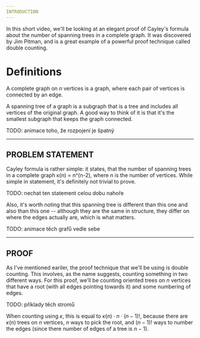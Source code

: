 ```yaml
---
INTRODUCTION
---
```


In this short video, we'll be looking at an elegant proof of Cayley's formula about the number of spanning trees in a complete graph. It was discovered by Jim Pitman, and is a great example of a powerful proof technique called double counting.

# Definitions
A complete graph on $n$ vertices is a graph, where each pair of vertices is connected by an edge.

A spanning tree of a graph is a subgraph that is a tree and includes all vertices of the original graph. A good way to think of it is that it's the smallest subgraph that keeps the graph connected.

TODO: animace toho, že rozpojení je špatný

---
PROBLEM STATEMENT
---

Cayley formula is rather simple: it states, that the number of spanning trees in a complete graph κ(n) = n^(n-2), where $n$ is the number of vertices. While simple in statement, it's definitely not trivial to prove.

TODO: nechat ten statement celou dobu nahoře

Also, it's worth noting that this spanning tree is different than this one and also than this one -- although they are the same in structure, they differ on where the edges actually are, which is what matters.

TODO: animace těch grafů vedle sebe

---
PROOF
---

As I've mentioned eariler, the proof technique that we'll be using is double counting. This involves, as the name suggests, counting something in two different ways. For this proof, we'll be counting oriented trees on $n$ vertices that have a root (with all edges pointing towards it) and some numbering of edges.

TODO: příklady těch stromů

When counting using $κ$, this is equal to $κ(n) \cdot n \cdot (n-1)!$, because there are $κ(n)$ trees on $n$ vertices, $n$ ways to pick the root, and $(n-1)!$ ways to number the edges (since there number of edges of a tree is $n-1$).
